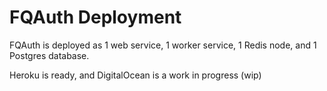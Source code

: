 # FQAuth Deployment

FQAuth is deployed as 1 web service, 1 worker service, 1 Redis node, and 1 Postgres database.

Heroku is ready, and DigitalOcean is a work in progress (wip)
